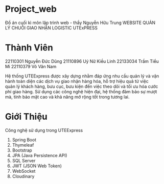 # Project_web
Đồ án cuối kì môn lập trình web - thầy Nguyễn Hữu Trung 
WEBSITE QUẢN LÝ CHUỖI GIAO NHẬN LOGISTIC UTExPRESS

# Thành Viên
22110301	Nguyễn Đức Dũng
21110896	Uý Nữ Kiều Linh
22133034	Trầm Tiểu Mi
22110379	Võ Văn Nam

Hệ thống UTEExpress được xây dựng nhằm đáp ứng nhu cầu quản lý và vận hành toàn diện các dịch vụ giao nhận hàng hóa, hỗ trợ hiệu quả từ việc quản lý khách hàng, bưu cục, bưu kiện đến việc theo dõi và tối ưu hóa cước phí giao hàng. Sử dụng các công nghệ hiện đại, hệ thống đảm bảo sự mượt mà, tính bảo mật cao và khả năng mở rộng tốt trong tương lai.

# Giới Thiệu
Công nghệ sử dụng trong UTEExpress
1. Spring Boot
2. Thymeleaf
3. Bootstrap
4. JPA (Java Persistence API)
5. SQL Server
6. JWT (JSON Web Token)
7. WebSocket
8. Cloudinary
